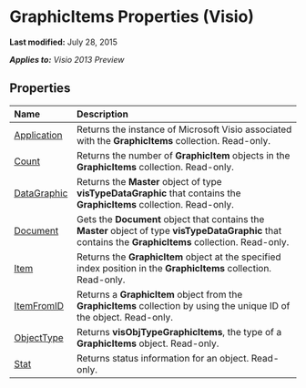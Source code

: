 
# GraphicItems Properties (Visio)

 **Last modified:** July 28, 2015

 _**Applies to:** Visio 2013 Preview_

## Properties



|**Name**|**Description**|
|:-----|:-----|
| [Application](dba8c3fc-2f23-8070-6603-5e956a56e956.md)|Returns the instance of Microsoft Visio associated with the  **GraphicItems** collection. Read-only.|
| [Count](47f77980-e523-c1bc-63c1-3ddd344f74ed.md)|Returns the number of  **GraphicItem** objects in the **GraphicItems** collection. Read-only.|
| [DataGraphic](ff6dba86-6aff-cfdd-b4ba-3441a635c24d.md)|Returns the  **Master** object of type **visTypeDataGraphic** that contains the **GraphicItems** collection. Read-only.|
| [Document](90e34ff2-6eb0-7699-0aae-7d24da780a61.md)|Gets the  **Document** object that contains the **Master** object of type **visTypeDataGraphic** that contains the **GraphicItems** collection. Read-only.|
| [Item](bcd5ed67-3913-41ea-0d51-30ad24d04196.md)|Returns the  **GraphicItem** object at the specified index position in the **GraphicItems** collection. Read-only.|
| [ItemFromID](2d74816f-b667-25f7-7647-ae14e4b8fcad.md)|Returns a  **GraphicItem** object from the **GraphicItems** collection by using the unique ID of the object. Read-only.|
| [ObjectType](d8062111-555e-af7d-86b3-093e189ca97d.md)|Returns  **visObjTypeGraphicItems**, the type of a  **GraphicItems** object. Read-only.|
| [Stat](5aed1205-421f-5dbd-8cc3-dd08dcbc5e4d.md)|Returns status information for an object. Read-only.|
